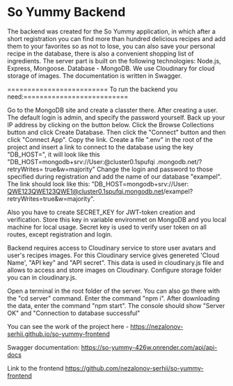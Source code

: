 # So Yummy Backend

The backend was created for the So Yummy application, in which after a short registration you can find more than hundred delicious recipes and add them to your favorites so as not to lose, you can also save your personal recipe in the database, there is also a convenient shopping list of ingredients. The server part is built on the following technologies: Node.js, Express, Mongoose. Database - MongoDB. We use Cloudinary for cloud storage of images. The documentation is written in Swagger.

========================= To run the backend you need:==========================

Go to the MongoDB site and create a classter there. After creating a user. The default login is admin, and specify the password yourself. Back up your IP address by clicking on the button below. Click the Browse Collections button and click Create Database. Then click the "Connect" button and then click "Connect App". Copy the link. Create a file ".env" in the root of the project and insert a link to connect to the database using the key "DB_HOST=", it will look like this "DB_HOST=mongodb+srv://User:@cluster0.1spufqi .mongodb.net/?retryWrites= true&w=majority" Change the login and password to those specified during registration and add the name of our database "exampel". The link should look like this: "DB_HOST=mongodb+srv://User: QWE123QWE123QWE1@cluster0.1spufqi.mongodb.net/exampel?retryWrites=true&w=majority".

Also you have to create SECRET_KEY for JWT-token creation and verification. Store this key in variable environmet on MongoDB and you local machine for local usage. Secret key is used to verify user token on all routes, except registration and login.

Backend requires access to Cloudinary service to store user avatars and user's recipes images. For this Cloudinary service gives genereted 'Cloud Name', "API key" and "API secret". This data is used in cloudinary.js file and allows to access and store images on Cloudinary. Configure storage folder you can in cloudinary.js.

Open a terminal in the root folder of the server. You can also go there with the "cd server" command. Enter the command "npm i". After downloading the data, enter the command "npm start". The console should show "Server OK" and "Connection to database successful"

You can see the work of the project here - https://nezalonov-serhii.github.io/so-yummy-frontend

Swagger documentation: https://so-yummy-426w.onrender.com/api/api-docs

Link to the frontend https://github.com/nezalonov-serhii/so-yummy-frontend
